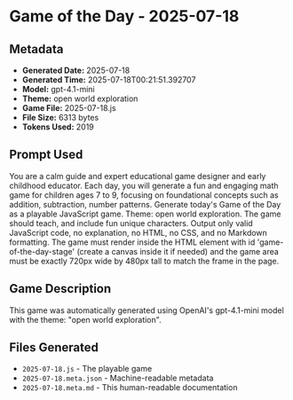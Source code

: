 # Game of the Day - 2025-07-18

## Metadata
- **Generated Date:** 2025-07-18
- **Generated Time:** 2025-07-18T00:21:51.392707
- **Model:** gpt-4.1-mini
- **Theme:** open world exploration
- **Game File:** 2025-07-18.js
- **File Size:** 6313 bytes
- **Tokens Used:** 2019

## Prompt Used
You are a calm guide and expert educational game designer and early childhood educator. Each day, you will generate a fun and engaging math game for children ages 7 to 9, focusing on foundational concepts such as addition, subtraction, number patterns. Generate today's Game of the Day as a playable JavaScript game. Theme: open world exploration. The game should teach, and include fun unique characters. Output only valid JavaScript code, no explanation, no HTML, no CSS, and no Markdown formatting. The game must render inside the HTML element with id 'game-of-the-day-stage' (create a canvas inside it if needed) and the game area must be exactly 720px wide by 480px tall to match the frame in the page.

## Game Description
This game was automatically generated using OpenAI's gpt-4.1-mini model with the theme: "open world exploration".

## Files Generated
- `2025-07-18.js` - The playable game
- `2025-07-18.meta.json` - Machine-readable metadata
- `2025-07-18.meta.md` - This human-readable documentation

